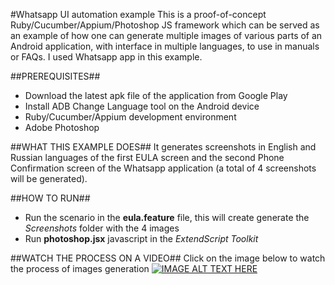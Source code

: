 #Whatsapp UI automation example
This is a proof-of-concept Ruby/Cucumber/Appium/Photoshop JS framework which can be served as an example of how one can generate multiple images of various parts of an Android application, with interface in multiple languages, to use in manuals or FAQs. I used Whatsapp app in this example.

##PREREQUISITES##
* Download the latest apk file of the application from Google Play
* Install ADB Change Language tool on the Android device
* Ruby/Cucumber/Appium development environment
* Adobe Photoshop

##WHAT THIS EXAMPLE DOES##
It generates screenshots in English and Russian languages of the first EULA screen and the second Phone Confirmation screen of the Whatsapp application (a total of 4 screenshots will be generated). 

##HOW TO RUN##
* Run the scenario in the **eula.feature** file, this will create generate the *Screenshots* folder with the 4 images
* Run **photoshop.jsx** javascript in the *ExtendScript Toolkit*

##WATCH THE PROCESS ON A VIDEO##
Click on the image below to watch the process of images generation
[![IMAGE ALT TEXT HERE](http://img.youtube.com/vi/iz1ReCzPANI/0.jpg)](https://youtu.be/iz1ReCzPANI)